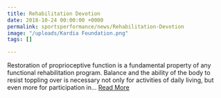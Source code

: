 ```yaml
---
title: Rehabilitation Devotion
date: 2018-10-24 00:00:00 +0000
permalink: sportsperformance/news/Rehabilitation-Devotion
image: "/uploads/Kardia Foundation.png"
tags: []

---
```

Restoration of proprioceptive function is a fundamental property of any functional rehabilitation program. Balance and the ability of the body to resist toppling over is necessary not only for activities of daily living, but even more for participation in... [Read More](/uploads/E-KardiaGram-Sports-Perf-061-Rehabilitation.pdf)